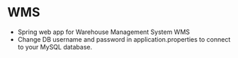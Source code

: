 # WMS
- Spring web app for Warehouse Management System WMS
- Change DB username and password in application.properties to connect to your MySQL database.
